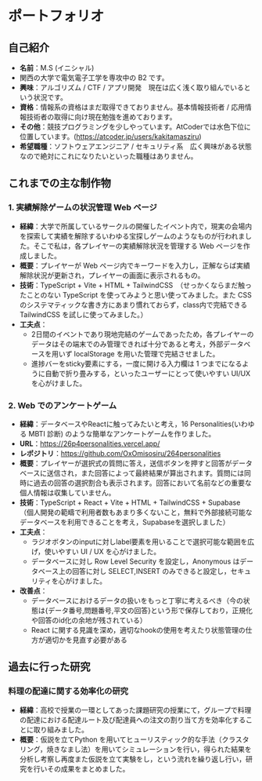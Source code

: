 # ポートフォリオ

## 自己紹介
- **名前**：M.S (イニシャル)
- 関西の大学で電気電子工学を専攻中の B2 です。
- **興味**：アルゴリズム / CTF / アプリ開発　現在は広く浅く取り組んでいるという状況です。
- **資格**：情報系の資格はまだ取得できておりません。基本情報技術者 / 応用情報技術者の取得に向け現在勉強を進めております。
- **その他**：競技プログラミングを少しやっています。AtCoderでは水色下位に位置しています。(https://atcoder.jp/users/kakitamasziru)
- **希望職種**：ソフトウェアエンジニア / セキュリティ系　広く興味がある状態なので絶対にこれになりたいといった職種はありません。

## これまでの主な制作物

### 1. 実績解除ゲームの状況管理 Web ページ
- **経緯**：大学で所属しているサークルの開催したイベント内で，現実の会場内を探索して実績を解除するいわゆる宝探しゲームのようなものが行われました。そこで私は，各プレイヤーの実績解除状況を管理する Web ページを作成しました。
- **概要**：プレイヤーが Web ページ内でキーワードを入力し，正解ならば実績解除状況が更新され，プレイヤーの画面に表示されるもの。
- **技術**：TypeScript + Vite + HTML + TailwindCSS　（せっかくならまだ触ったことのない TypeScript を使ってみようと思い使ってみました。また CSS のシステマティックな書き方にあまり慣れておらず，class内で完結できる TailwindCSS を試しに使ってみました。）
- **工夫点**：
  - 2日間のイベントであり現地完結のゲームであったため，各プレイヤーのデータはその端末でのみ管理できれば十分であると考え，外部データベースを用いず localStorage を用いた管理で完結させました。
  - 進捗バーをsticky要素にする，一度に開ける入力欄は 1 つまでになるように自動で折り畳みする，といったユーザーにとって使いやすい UI/UX を心がけました。

### 2. Web でのアンケートゲーム
- **経緯**：データベースやReactに触ってみたいと考え，16 Personalities(いわゆる MBTI 診断) のような簡単なアンケートゲームを作りました。
- **URL**：https://26p4personalities.vercel.app/
- **レポジトリ**：https://github.com/OxOmisosiru/264personalities
- **概要**：プレイヤーが選択式の質問に答え，送信ボタンを押すと回答がデータベースに送信され，また回答によって最終結果が算出されます。質問には同時に過去の回答の選択割合も表示されます。回答において名前などの重要な個人情報は収集していません。
- **技術**：TypeScript + React + Vite + HTML + TailwindCSS + Supabase　（個人開発の範疇で利用者数もあまり多くないこと，無料で外部接続可能なデータベースを利用できることを考え，Supabaseを選択しました）
- **工夫点**：
  - ラジオボタンのinputに対しlabel要素を用いることで選択可能な範囲を広げ，使いやすい UI / UX を心がけました。
  - データベースに対し Row Level Security を設定し，Anonymous はデータベース上の回答に対し SELECT,INSERT のみできると設定し，セキュリティを心がけました。
- **改善点**：
  - データベースにおけるデータの扱いをもっと丁寧に考えるべき（今の状態は{データ番号,問題番号,平文の回答}という形で保存しており，正規化や回答のid化の余地が残されている）
  - React に関する見識を深め，適切なhookの使用を考えたり状態管理の仕方が適切かを見直す必要がある 

## 過去に行った研究

### 料理の配達に関する効率化の研究
- **経緯**：高校で授業の一環としてあった課題研究の授業にて，グループで料理の配達における配達ルート及び配達員への注文の割り当て方を効率化することに取り組みました。
- **概要**：仮説を立てPython を用いてヒューリスティック的な手法（クラスタリング，焼きなまし法）を用いてシミュレーションを行い，得られた結果を分析し考察し再度また仮説を立て実験をし，という流れを繰り返し行い，研究を行いその成果をまとめました。
